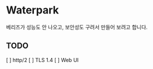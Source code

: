 Waterpark
=========

베리즈가 성능도 안 나오고, 보안성도 구려서 만들어 보려고 합니다.

TODO
----

[ ] http/2
[ ] TLS 1.4
[ ] Web UI